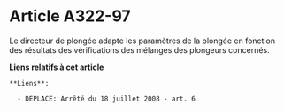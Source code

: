 # Article A322-97

Le directeur de plongée adapte les paramètres de la plongée en fonction des résultats des vérifications des mélanges des
plongeurs concernés.

**Liens relatifs à cet article**

	**Liens**:

	  - DEPLACE: Arrêté du 18 juillet 2008 - art. 6
